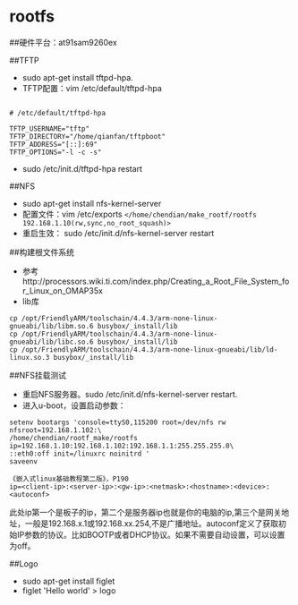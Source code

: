 # rootfs

##硬件平台：at91sam9260ex

##TFTP
- sudo apt-get install tftpd-hpa.
- TFTP配置：vim /etc/default/tftpd-hpa

~~~

# /etc/default/tftpd-hpa

TFTP_USERNAME="tftp"
TFTP_DIRECTORY="/home/qianfan/tftpboot"
TFTP_ADDRESS="[::]:69"
TFTP_OPTIONS="-l -c -s"
~~~
- sudo /etc/init.d/tftpd-hpa restart

##NFS
- sudo apt-get install nfs-kernel-server
- 配置文件：vim /etc/exports `</home/chendian/make_rootf/rootfs 192.168.1.10(rw,sync,no_root_squash)>`
- 重启生效： sudo /etc/init.d/nfs-kernel-server restart

##构建根文件系统
- 参考http://processors.wiki.ti.com/index.php/Creating_a_Root_File_System_for_Linux_on_OMAP35x
- lib库
~~~
cp /opt/FriendlyARM/toolschain/4.4.3/arm-none-linux-gnueabi/lib/libm.so.6 busybox/_install/lib
cp /opt/FriendlyARM/toolschain/4.4.3/arm-none-linux-gnueabi/lib/libc.so.6 busybox/_install/lib
cp /opt/FriendlyARM/toolschain/4.4.3/arm-none-linux-gnueabi/lib/ld-linux.so.3 busybox/_install/lib
~~~

##NFS挂载测试
- 重启NFS服务器。sudo /etc/init.d/nfs-kernel-server restart.
- 进入u-boot，设置启动参数：
~~~
setenv bootargs 'console=ttyS0,115200 root=/dev/nfs rw nfsroot=192.168.1.102:\
/home/chendian/rootf_make/rootfs ip=192.168.1.10:192.168.1.102:192.168.1.1:255.255.255.0\
::eth0:off init=/linuxrc noinitrd '
saveenv
~~~
~~~
《嵌入式linux基础教程第二版》，P190
ip=<client-ip>:<server-ip>:<gw-ip>:<netmask>:<hostname>:<device>:<autoconf>
~~~
此处ip第一个是板子的ip，第二个是服务器ip也就是你的电脑的ip,第三个是网关地址，一般是192.168.x.1或192.168.xx.254,不是广播地址。autoconf定义了获取初始IP参数的协议。比如BOOTP或者DHCP协议。如果不需要自动设置，可以设置为off。

##Logo
- sudo apt-get install figlet
- figlet 'Hello world' > logo
